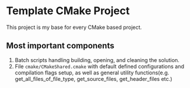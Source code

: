 # Template CMake Project
This project is my base for every CMake based project.

## Most important components
1. Batch scripts handling building, opening, and cleaning the solution.
2. File `cmake/CMakeShared.cmake` with default defined configurations and compilation flags setup, as well as general utility functions(e.g. get_all_files_of_file_type, get_source_files, get_header_files etc.)
